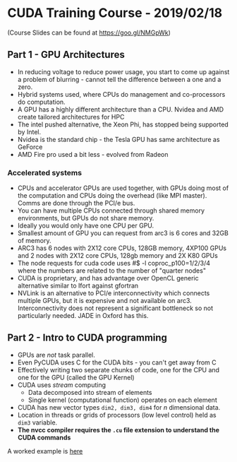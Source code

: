 # CUDA Training Course - 2019/02/18

(Course Slides can be found at https://goo.gl/NMGpWk)


## Part 1 - GPU Architectures

* In reducing voltage to reduce power usage, you start to come up against a problem of blurring - cannot tell the difference between  a one and a zero.
* Hybrid systems used, where CPUs do management and co-processors do computation.
* A GPU has a highly different architecture than a CPU. Nvidea and AMD create tailored architectures for HPC
* The intel pushed alternative, the Xeon Phi, has stopped being supported by Intel.
* Nvidea is the standard chip - the Tesla GPU has same architecture as GeForce
* AMD Fire pro used a bit less - evolved from Radeon

### Accelerated systems

* CPUs and accelerator GPUs are used together, with GPUs doing most of the computation and CPUs doing  the overhead (like MPI master). Comms are done through the PCI/e bus.
* You can have multiple CPUs connected through shared memory environments, but GPUs do not share memory.
* Ideally you would only have one CPU per GPU.
* Smallest amount of GPU you can request from arc3 is 6 cores and 32GB of memory.
* ARC3 has 6 nodes with 2X12 core CPUs, 128GB memory, 4XP100 GPUs and 2 nodes with 2X12 core CPUs, 128gb memory and 2X K80 GPUs
* The node requests for cuda code uses #$ -l coproc_p100=1/2/3/4 where the numbers are related to the number of "quarter nodes"
* CUDA is proprietary, and has advantage over OpenCL generic alternative similar to Ifort against gfortran
* NVLink is an alternative to PCI/e interconnectivity which connects multiple GPUs, but it is expensive and not available on arc3. Interconnectivity does not represent a significant bottleneck so not particularly needed. JADE in Oxford has this. 

## Part 2 - Intro to CUDA programming

* GPUs are _not_ task parallel.
* Even PyCUDA uses C for the CUDA bits - you can't get away from C
* Effectively writing two separate chunks of code, one for the CPU and one for the GPU (called the GPU Kernel)
* CUDA uses _stream_ computing
  * Data decomposed into stream of elements
  * Single kernel (computational function) operates on each element
* CUDA has new vector types `dim2, dim3, dim4` for _n_ dimensional data.
* Location in threads or grids of processors (low level control) held as `dim3` variable.
* **The nvcc compiler requires the `.cu` file extension to understand the CUDA commands** 

A worked example is [here](https://docs.google.com/document/d/1xhdO4oUoXed0ohp-9PlcrINXLj68S44Dio3MW1ZdzXw/edit)
